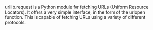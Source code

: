 urllib.request is a Python module for fetching URLs (Uniform Resource Locators). It offers a very simple interface, in the form of the urlopen function. This is capable of fetching URLs using a variety of different protocols.
